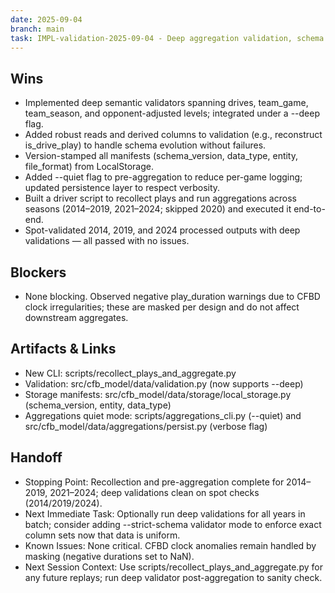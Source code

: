 ```yaml
---
date: 2025-09-04
branch: main
task: IMPL-validation-2025-09-04 - Deep aggregation validation, schema versioning, and historical recollection
---
```


## Wins

- Implemented deep semantic validators spanning drives, team_game, team_season, and opponent-adjusted levels; integrated under a --deep flag.
- Added robust reads and derived columns to validation (e.g., reconstruct is_drive_play) to handle schema evolution without failures.
- Version-stamped all manifests (schema_version, data_type, entity, file_format) from LocalStorage.
- Added --quiet flag to pre-aggregation to reduce per-game logging; updated persistence layer to respect verbosity.
- Built a driver script to recollect plays and run aggregations across seasons (2014–2019, 2021–2024; skipped 2020) and executed it end-to-end.
- Spot-validated 2014, 2019, and 2024 processed outputs with deep validations — all passed with no issues.

## Blockers

- None blocking. Observed negative play_duration warnings due to CFBD clock irregularities; these are masked per design and do not affect downstream aggregates.

## Artifacts & Links

- New CLI: scripts/recollect_plays_and_aggregate.py
- Validation: src/cfb_model/data/validation.py (now supports --deep)
- Storage manifests: src/cfb_model/data/storage/local_storage.py (schema_version, entity, data_type)
- Aggregations quiet mode: scripts/aggregations_cli.py (--quiet) and src/cfb_model/data/aggregations/persist.py (verbose flag)

## Handoff

- Stopping Point: Recollection and pre-aggregation complete for 2014–2019, 2021–2024; deep validations clean on spot checks (2014/2019/2024).
- Next Immediate Task: Optionally run deep validations for all years in batch; consider adding --strict-schema validator mode to enforce exact column sets now that data is uniform.
- Known Issues: None critical. CFBD clock anomalies remain handled by masking (negative durations set to NaN).
- Next Session Context: Use scripts/recollect_plays_and_aggregate.py for any future replays; run deep validator post-aggregation to sanity check.

